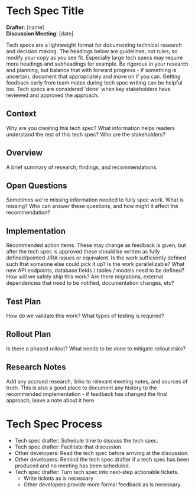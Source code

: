# Tech Spec Title
**Drafter**: [name]  
**Discussion Meeting**: [date]  

Tech specs are a lightweight format for documenting technical research and decision making. The headings below are guidelines, not rules, so modify your copy as you see fit. Especially large tech specs may require more headings and subheadings for example. Be rigorous in your research and planning, but balance that with forward progress - if something is uncertain, document that appropriately and move on if you can. Getting feedback early from team mates during tech spec writing can be helpful too.
Tech specs are considered 'done' when key stakeholders have reviewed and approved the approach.

## Context
Why are you creating this tech spec? 
What information helps readers understand the rest of this tech spec? 
Who are the stakeholders?

## Overview
A brief summary of research, findings, and recommendations.

## Open Questions
Sometimes we're missing information needed to fully spec work. 
What is missing? Who can answer these questions, and how might it affect the recommendation?

## Implementation
Recommended action items. These may change as feedback is given, but after the tech spec is approved these should be written as fully defined/pointed JIRA issues or equivalent.
Is the work sufficiently defined such that someone else could pick it up?
Is the work parallelizable?
What new API endpoints, database fields / tables / models need to be defined?
How will we safely ship this work? Are there migrations, external dependencies that need to be notified, documentation changes, etc?

## Test Plan
How do we validate this work? What types of testing is required?

## Rollout Plan
Is there a phased rollout? What needs to be done to mitigate rollout risks?

## Research Notes
Add any accrued research, links to relevant meeting notes, and sources of truth. This is also a good place to document any history to the recommended implementation - if feedback has changed the final approach, leave a note about it here

# Tech Spec Process

 - Tech spec drafter: Schedule time to discuss the tech spec.
 - Tech spec drafter: Facilitate that discussion.
 - Other developers: Read the tech spec before arriving at the discussion.
 - Other developers: Remind the tech spec drafter if a tech spec has been produced and no meeting has been scheduled.
 - Tech spec drafter: Turn tech spec into next-step actionable tickets.
    - Write tickets as is necessary
    - Other developers provide more formal feedback as is necessary.
